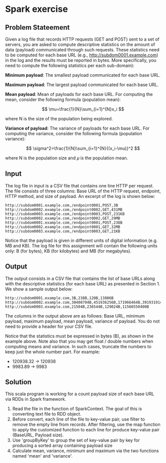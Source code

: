 # Spark exercise

## Problem Stateement

Given a log file that records HTTP requests (GET and POST) sent to a set of servers, you are asked to compute descriptive statistics on the amount of data (payload) communicated through such requests. These statistics need to be computed for each base URL (e.g., http://subdom0001.example.com) in the log and the results must be reported in bytes. More specifically, you need to compute the following statistics per each sub-domain):

**Minimum payload**: The smallest payload communicated for each base URL.

**Maximum payload**: The largest payload communicated for each base URL.

**Mean payload**: Mean of payloads for each base URL. For computing the mean, consider the following formula (population mean):

$$
\mu=\frac{1}{N}\sum_{i=1}^{N}x_i
$$

where N is the size of the population being explored.

**Variance of payload**: The variance of payloads for each base URL. For computing the variance, consider the following formula (population variance):

$$
\sigma^2=\frac{1}{N}\sum_{i=1}^{N}{(x_i-\mu)}^2
$$

where N is the population size and 𝜇 is the population mean.

## Input

The log file in input is a CSV file that contains one line HTTP per request. The file consists of three columns: Base URL of the HTTP request, endpoint, HTTP method, and size of payload. An excerpt of the log is shown below:

```
http://subdom0001.example.com,/endpoint0001,POST,3B
http://subdom0002.example.com,/endpoint0002,GET,431MB
http://subdom0003.example.com,/endpoint0003,POST,231KB
http://subdom0002.example.com,/endpoint0002,GET,29MB
http://subdom0001.example.com,/endpoint0001,POST,238B
http://subdom0002.example.com,/endpoint0001,GET,32MB
http://subdom0003.example.com,/endpoint0003,GET,21KB
```

Notice that the payload is given in different units of digital information (e.g. MB and KB). The log file for this assignment will contain the following units only: B (for bytes), KB (for kilobytes) and MB (for megabytes).

## Output

The output consists in a CSV file that contains the list of base URLs along with the descriptive statistics (for each base URL) as presented in Section 1. We show a sample output below:

```
http://subdom0001.example.com,3B,238B,120B,13806B
http://subdom0002.example.com,30408704B,451936256B,171966464B,39193191483703296B
http://subdom0003.example.com,21504B,236544B,129024B,11560550400B
```

The columns in the output above are as follows: Base URL, minimum payload, maximum payload, mean payload, variance of payload. You do not need to provide a header for your CSV file.

Notice that the statistics must be expressed in bytes (B), as shown in the example above. Note also that you may get float / double numbers when computing means and variance. In such cases, truncate the numbers to keep just the whole number part. For example:
* 120938.32 -> 120938
* 9983.89 -> 9983

## Solution

This scala program is working for a count payload size of each base URL via RDDs in Spark framework.

1. Read the file in the function of SparkContext. The goal of this is converting text file to RDD object.
2. Before convert, each line of the file to key-value pair, use filter to remove the empty line from records. After filtering, use the map function to apply the customized function to each line for produce key-value pair (BaseURL, Payload size).
3. Use 'groupByKey' to group the set of key-value pair by key for producing a sorted array containing payload size
4. Calculate mean, variance, minimum and maximum via the two functions named 'mean' and 'variance'.



